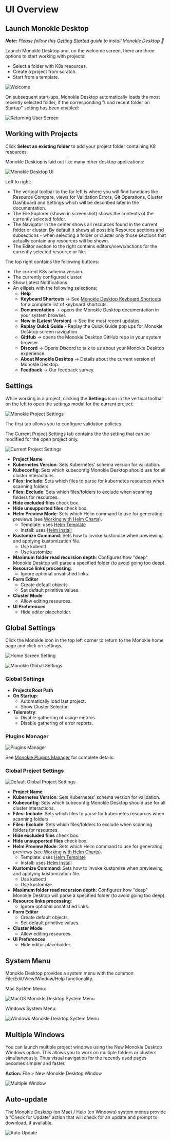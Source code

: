 # UI Overview

## **Launch Monokle Desktop**

<em>**Note:** Please follow this [Getting Started](getting-started.md) guide to install Monokle Desktop 🚀</em>

Launch Monokle Desktop and, on the welcome screen, there are three options to start working with projects:

 - Select a folder with K8s resources.
 - Create a project from scratch.
 - Start from a template.
 
![Welcome](img/new-user-start-screen-2.0.png)

On subsequent start-ups, Monokle Desktop automatically loads the most recently selected folder, if the corresponding "Load recent folder on Startup" setting has been enabled:

![Returning User Screen](img/returning-user-start-screen-2.0.png)

## **Working with Projects**

Click **Select an existing folder** to add your project folder containing K8 resources. 

Monokle Desktop is laid out like many other desktop applications:

![Monokle Desktop UI](img/monokle-ui-2.0.png)

Left to right:

- The vertical toolbar to the far left is where you will find functions like Resource Compare, views for Validation Errors, Git Operations, Cluster Dashboard and Settings which will be described later in the documentation.
- The File Explorer (shown in screenshot) shows the contents of the currently selected folder.
- The Navigator in the center shows all resources found in the current folder or cluster. By default it shows all possible
  Resource sections and subsections - when selecting a folder or cluster only those sections that actually contain
  any resources will be shown.
- The Editor section to the right contains editors/views/actions for the currently selected resource or file.

The top right contains the following buttons:

- The current K8s schema version.
- The currently configured cluster.
- Show Latest Notifications
- An ellipsis with the following selections:
  - **Help**
  - **Keyboard Shortcuts** -> See [Monokle Desktop Keyboard Shortcuts](hotkeys.md) for a complete list of keyboard shortcuts.
  - **Documentation** -> opens the Monokle Desktop documentation in your system browser.
  - **New in (Latest Version)** -> See the most recent updates.
  - **Replay Quick Guide** - Replay the Quick Guide pop ups for Monokle Desktop screen navigation.
  - **GitHub** -> opens the Monokle Desktop GitHub repo in your system browser.
  - **Discord** -> Opens Discord to talk to us about your Monokle Desktop experience.
  - **About Monokle Desktop** -> Details about the current version of Monokle Desktop.
  - **Feedback** -> Our feedback survey.

## **Settings**

While working in a project, clicking the **Settings** icon in the vertical toolbar on the left to open the settings modal for the current project:

![Monokle Project Settings](img/monokle-project-settings-2.0.png)

The first tab allows you to configure validation policies.

The Current Project Settings tab contains the the setting that can be modified for the open project only.

![Current Project Settings](img/current-project-settings-2.0.gif)

  - **Project Name**
  - **Kubernetes Version**: Sets Kubernetes' schema version for validation.
  - **Kubeconfig**: Sets which kubeconfig Monokle Desktop should use for all cluster interactions.
  - **Files: Include**: Sets which files to parse for kubernetes resources when scanning folders.
  - **Files: Exclude**: Sets which files/folders to exclude when scanning folders for resources.
  - **Hide excluded files** check box.
  - **Hide unsupported files** check box.
  - **Helm Preview Mode**: Sets which Helm command to use for generating previews (see [Working with Helm Charts](helm.md)).
    - Template: uses [Helm Template](https://helm.sh/docs/helm/helm_template/)
    - Install: uses [Helm Install](https://helm.sh/docs/helm/helm_install/)
  - **Kustomize Command**: Sets how to invoke kustomize when previewing and applying kustomization file.
    - Use kubectl
    - Use kustomize
  - **Maximum folder read recursion depth**: Configures how "deep" Monokle Desktop will parse a specified folder (to avoid going too deep).
  - **Resource links processing**:
    - Ignore optional unsatisfied links.
  - **Form Editor**
    - Create default objects.
    - Set default primitive values.
  - **Cluster Mode**
    - Allow editing resources.
  - **UI Preferences**
    - Hide editor placeholder.

## **Global Settings**

<!-- ![Global Project Settings](img/global-project-settings-2.0.gif) -->

Click the Monokle icon in the top left corner to return to the Monokle home page and click on settings.

![Home Screen Setting](img/home-screen-setting-2.0.png)

![Monokle Global Settings](img/monokle-global-settings-2.0.png)
    
### **Global Settings** 
  - **Projects Root Path**
  - **On Startup**: 
    - Automatically load last project.
    - Show Cluster Selector.
  - **Telemetry**:
    - Disable gathering of usage metrics.
    - Disable gathering of error reports.

### **Plugins Manager**

![Plugins Manager](img/plugins-manager-2.0.png)

See [Monokle Plugins Manager](plugins.md) for complete details.

### **Global Project Settings**

![Default Global Project Settings](img/default-global-project-settings-2.0.gif)

  - **Project Name**
  - **Kubernetes Version**: Sets Kubernetes' schema version for validation.
  - **Kubeconfig**: Sets which kubeconfig Monokle Desktop should use for all cluster interactions.
  - **Files: Include**: Sets which files to parse for kubernetes resources when scanning folders.
  - **Files: Exclude**: Sets which files/folders to exclude when scanning folders for resources.
  - **Hide excluded files** check box.
  - **Hide unsupported files** check box.
  - **Helm Preview Mode**: Sets which Helm command to use for generating previews (see [Working with Helm Charts](helm.md)).
    - Template: uses [Helm Template](https://helm.sh/docs/helm/helm_template/)
    - Install: uses [Helm Install](https://helm.sh/docs/helm/helm_install/)
  - **Kustomize Command**: Sets how to invoke kustomize when previewing and applying kustomization file.
    - Use kubectl
    - Use kustomize
  - **Maximum folder read recursion depth**: Configures how "deep" Monokle Desktop will parse a specified folder (to avoid going too deep).
  - **Resource links processing**:
    - Ignore optional unsatisfied links.
  - **Form Editor**
    - Create default objects.
    - Set default primitive values.
  - **Cluster Mode**
    - Allow editing resources.
  - **UI Preferences**
    - Hide editor placeholder.

## **System Menu**

Monokle Desktop provides a system menu with the common File/Edit/View/Window/Help functionality.

Mac System Menu:

![MacOS Monokle Desktop System Menu](img/mac-system-menu-2.0.png)

Windows System Menu:

![Windows Monokle Desktop System Menu](img/windows-system-menu.png)

## **Multiple Windows**

You can launch multiple project windows using the New Monokle Desktop Windows option. This allows you to work on multiple folders or clusters simultaneously. Thus visual navigation for the recently used pages becomes simpler and faster.

**Action:** File > New Monokle Desktop Window

![Multiple Window](img/multiple-windows-2.0.png)

## **Auto-update**

The Monokle Desktop (on Mac) / Help (on Windows) system menus provide a "Check for Update" action that will check for an update
and prompt to download, if available.

![Auto Update](img/monokle-check-for-update-2.0.png)
